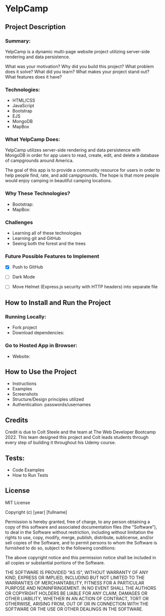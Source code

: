 # YelpCamp


## Project Description

### Summary:

YelpCamp is a dynamic multi-page website project utilizing server-side rendering and data persistence.


What was your motivation?
Why did you build this project?
What problem does it solve?
What did you learn?
What makes your project stand out?
What features does it have?



### Technologies:
- HTML/CSS
- JavaScript
- Bootstrap
- EJS
- MongoDB
- MapBox

### What YelpCamp Does:

YelpCamp utilizes server-side rendering and data persistence with MongoDB in order for app users to read, create, edit, and delete a database of campgrounds around America. 

The goal of this app is to provide a community resource for users in order to help people find, rate, and add campgrounds.  The hope is that more people would enjoy camping in beautiful camping locations.

### Why These Technologies?

- Bootstrap: 
- MapBox:

### Challenges 

- Learning all of these technologies
- Learning git and GitHub
- Seeing both the forest and the trees

### Future Possible Features to Implement
- [x] Push to GitHub
- [ ] Dark Mode
- [ ] Move Helmet (Express.js security with HTTP headers) into separate file



## How to Install and Run the Project

### Running Locally:

- Fork project
- Download dependencies:


### Go to Hosted App in Browser:

- Website: 


## How to Use the Project

- Instructions
- Examples 
- Screenshots
- Structure/Design principles utilized
- Authentication: passwords/usernames 

## Credits

Credit is due to Colt Steele and the team at The Web Developer Bootcamp 2022.  This team designed this project and Colt leads students through every step of building it throughout his Udemy course. 



## Tests:

- Code Examples
- How to Run Tests 


## License 
MIT License

Copyright (c) [year] [fullname]

Permission is hereby granted, free of charge, to any person obtaining a copy
of this software and associated documentation files (the "Software"), to deal
in the Software without restriction, including without limitation the rights
to use, copy, modify, merge, publish, distribute, sublicense, and/or sell
copies of the Software, and to permit persons to whom the Software is
furnished to do so, subject to the following conditions:

The above copyright notice and this permission notice shall be included in all
copies or substantial portions of the Software.

THE SOFTWARE IS PROVIDED "AS IS", WITHOUT WARRANTY OF ANY KIND, EXPRESS OR
IMPLIED, INCLUDING BUT NOT LIMITED TO THE WARRANTIES OF MERCHANTABILITY,
FITNESS FOR A PARTICULAR PURPOSE AND NONINFRINGEMENT. IN NO EVENT SHALL THE
AUTHORS OR COPYRIGHT HOLDERS BE LIABLE FOR ANY CLAIM, DAMAGES OR OTHER
LIABILITY, WHETHER IN AN ACTION OF CONTRACT, TORT OR OTHERWISE, ARISING FROM,
OUT OF OR IN CONNECTION WITH THE SOFTWARE OR THE USE OR OTHER DEALINGS IN THE
SOFTWARE.









